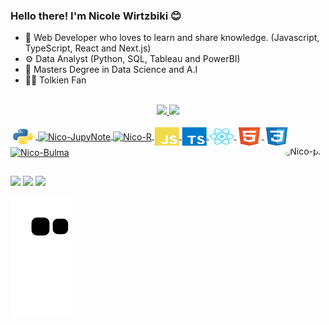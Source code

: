 ### Hello there! I'm Nicole Wirtzbiki 😊
- 🌱 Web Developer who loves to learn and share knowledge. (Javascript, TypeScript, React and Next.js)
- ⚙  Data Analyst (Python, SQL, Tableau and PowerBI)
- 🔭 Masters Degree in Data Science and A.I
- 🧙‍♂️ Tolkien Fan

</br>
<div align="center">
  <a href="https://github.com/nicowirtzbiki">
  <img height="160em" src="https://github-readme-stats.vercel.app/api?username=nicowirtzbiki&show_icons=true&theme=dracula&include_all_commits=true&count_private=true"/>
  <img height="160em" src="https://github-readme-stats.vercel.app/api/top-langs/?username=nicowirtzbiki&layout=compact&langs_count=7&theme=dracula"/>
</div>

<div style="display: inline_block"><br>
 <img align="center" alt="Nico-Python" height="30" width="40" src="https://raw.githubusercontent.com/devicons/devicon/master/icons/python/python-original.svg">
 <img align="center" alt="Nico-JupyNote" height="30" width="40" src="https://cdn.jsdelivr.net/gh/devicons/devicon/icons/jupyter/jupyter-original-wordmark.svg" />
 <img align="center" alt="Nico-R" height="30" width="40" src="https://cdn.jsdelivr.net/gh/devicons/devicon/icons/r/r-original.svg" />
 <img align="center" alt="Nico-Js" height="30" width="40" src="https://raw.githubusercontent.com/devicons/devicon/master/icons/javascript/javascript-plain.svg">
 <img align="center" alt="Nico-Ts" height="30" width="40" src="https://raw.githubusercontent.com/devicons/devicon/master/icons/typescript/typescript-plain.svg">
 <img align="center" alt="Nico-React" height="30" width="40" src="https://raw.githubusercontent.com/devicons/devicon/master/icons/react/react-original.svg">
 <img align="center" alt="Nico-HTML" height="30" width="40" src="https://raw.githubusercontent.com/devicons/devicon/master/icons/html5/html5-original.svg">
 <img align="center" alt="Nico-CSS" height="30" width="40" src="https://raw.githubusercontent.com/devicons/devicon/master/icons/css3/css3-original.svg">
 <img align="center" alt="Nico-Bulma" height="30" width="40" src="https://cdn.jsdelivr.net/gh/devicons/devicon/icons/bulma/bulma-plain.svg">
 <img align="right" alt="Nico-pic" height="150" style="border-radius:50px;" src="https://miro.medium.com/max/1200/1*kXD01FAUy6eb4usA6DqPYQ.png">
</div>
  
  ##
 
<div> 
 <a href="https://www.linkedin.com/in/nicole-wirtzbiki/" target="_blank"><img src="https://img.shields.io/badge/-LinkedIn-%230077B5?style=for-the-badge&logo=linkedin&logoColor=white" target="_blank"></a> 
 <a href = "https://medium.com/21-blog"><img src="https://img.shields.io/badge/Medium-12100E?style=for-the-badge&logo=medium&logoColor=white"></a>
 <a href="mailto:wirtz.nico@gmail.com" target="_blank"><img src="https://img.shields.io/badge/Gmail-D14836?style=for-the-badge&logo=gmail&logoColor=white"></a>
 
 ![Snake animation](https://github.com/nicowirtzbiki/nicowirtzbiki/blob/output/github-contribution-grid-snake.svg)
</div>

 



  
  

